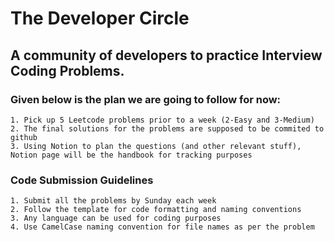 # The Developer Circle

## A community of developers to practice Interview Coding Problems.

### Given below is the plan we are going to follow for now:
```
1. Pick up 5 Leetcode problems prior to a week (2-Easy and 3-Medium)
2. The final solutions for the problems are supposed to be commited to github
3. Using Notion to plan the questions (and other relevant stuff), Notion page will be the handbook for tracking purposes
```

### Code Submission Guidelines
```
1. Submit all the problems by Sunday each week
2. Follow the template for code formatting and naming conventions
3. Any language can be used for coding purposes
4. Use CamelCase naming convention for file names as per the problem
```
